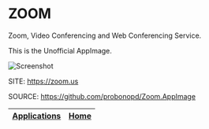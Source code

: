 # ZOOM

 Zoom, Video Conferencing and Web Conferencing Service.
 
 This is the Unofficial AppImage.
  
 ![Screenshot](https://appimage.github.io/database/Zoom/screenshot.png)
 
 SITE: https://zoom.us

 SOURCE: https://github.com/probonopd/Zoom.AppImage

 | [Applications](https://portable-linux-apps.github.io/apps.html) | [Home](https://portable-linux-apps.github.io)
 | --- | --- |
